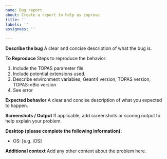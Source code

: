 ```yaml
---
name: Bug report
about: Create a report to help us improve
title: ''
labels: ''
assignees: ''

---
```


**Describe the bug**
A clear and concise description of what the bug is.

**To Reproduce**
Steps to reproduce the behavior:
1. Include the TOPAS parameter file
2. Include potential extensions used.
3. Describe environment variables, Geant4 version, TOPAS version, TOPAS-nBio version
4. See error

**Expected behavior**
A clear and concise description of what you expected to happen.

**Screenshots / Output**
If applicable, add screenshots or scoring output to help explain your problem.

**Desktop (please complete the following information):**
 - OS: [e.g. iOS]

**Additional context**
Add any other context about the problem here.
